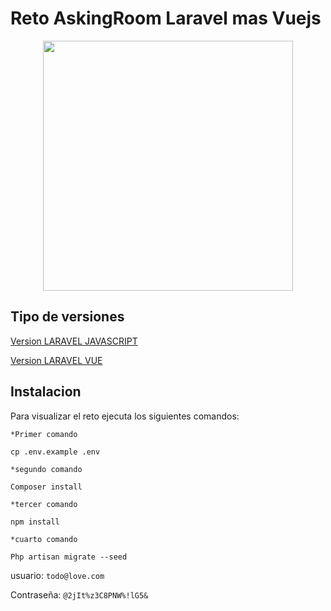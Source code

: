 # Reto AskingRoom Laravel mas Vuejs
<p align="center"><a href="http://askingroom.com/" target="_blank"><img src="https://s3.amazonaws.com/eventtia/event_files/58213/large/askingroom16069611611606961161.png?1606961160" width="400"></a></p>

## Tipo de versiones



[Version LARAVEL JAVASCRIPT](https://github.com/MAGODMA96/reto-AskingRoom/tree/Vue)    

[Version LARAVEL VUE](https://github.com/MAGODMA96/reto-AskingRoom/tree/master)


## Instalacion

Para visualizar el reto ejecuta los siguientes comandos:

`*Primer comando`
```
cp .env.example .env
```

`*segundo comando`
```
Composer install
```

`*tercer comando`
```
npm install
```

`*cuarto comando`
```
Php artisan migrate --seed
```

usuario: `todo@love.com`

Contraseña: `@2jIt%z3C8PNW%!lG5&`


